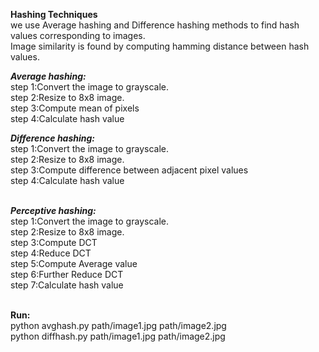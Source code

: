 **Hashing Techniques<br />**
we use Average hashing and Difference hashing methods to find hash values corresponding to images. <br />
Image similarity is found by computing hamming distance between hash values. <br />

***Average hashing:<br />***
step 1:Convert the image to grayscale.<br />
step 2:Resize to 8x8 image.<br />
step 3:Compute mean of pixels<br />
step 4:Calculate hash value<br />

***Difference hashing:<br />***
step 1:Convert the image to grayscale.<br />
step 2:Resize to 8x8 image.<br />
step 3:Compute difference between adjacent pixel values<br />
step 4:Calculate hash value<br /><br/>

***Perceptive hashing:<br />***
step 1:Convert the image to grayscale.<br />
step 2:Resize to 8x8 image.<br />
step 3:Compute DCT<br />
step 4:Reduce DCT<br />
step 5:Compute Average value<br />
step 6:Further Reduce DCT<br />
step 7:Calculate hash value<br /><br/>


**Run:<br/>**
python avghash.py path/image1.jpg path/image2.jpg<br/>
python diffhash.py path/image1.jpg path/image2.jpg
